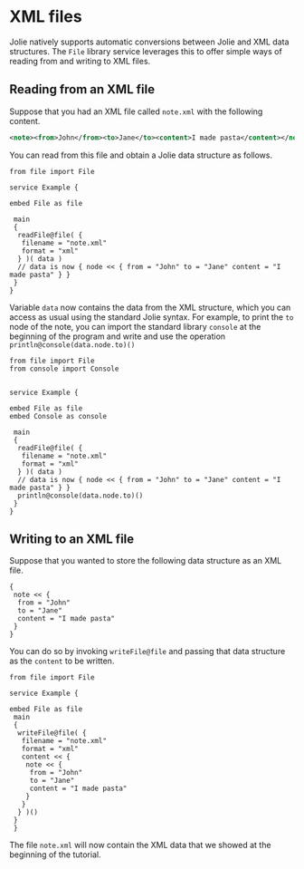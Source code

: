# XML files

Jolie natively supports automatic conversions between Jolie and XML data structures.
The `File` library service leverages this to offer simple ways of reading from and writing to XML files.

## Reading from an XML file

Suppose that you had an XML file called `note.xml` with the following content.

```xml
<note><from>John</from><to>Jane</to><content>I made pasta</content></note>
```

You can read from this file and obtain a Jolie data structure as follows.

```jolie
from file import File

service Example {

embed File as file 

 main
 {
  readFile@file( {
   filename = "note.xml"
   format = "xml"
  } )( data )
  // data is now { node << { from = "John" to = "Jane" content = "I made pasta" } }
 }
}
```

Variable `data` now contains the data from the XML structure, which you can access as usual using the standard Jolie syntax. For example, to print the `to` node of the note, you can import the standard library  ```console``` at the beginning of the program and write and use the operation ` println@console(data.node.to)() `

```jolie
from file import File
from console import Console


service Example {

embed File as file 
embed Console as console

 main
 {
  readFile@file( {
   filename = "note.xml"
   format = "xml"
  } )( data )
  // data is now { node << { from = "John" to = "Jane" content = "I made pasta" } }
  println@console(data.node.to)()
 }
}
```

## Writing to an XML file

Suppose that you wanted to store the following data structure as an XML file.

```jolie
{
 note << {
  from = "John"
  to = "Jane"
  content = "I made pasta"
 }
}
```

You can do so by invoking `writeFile@file` and passing that data structure as the `content` to be written.

```jolie
from file import File

service Example {

embed File as file 
 main
 {
  writeFile@file( {
   filename = "note.xml"
   format = "xml"
   content << {
    note << {
     from = "John"
     to = "Jane"
     content = "I made pasta"
    }
   }
  } )()
 }
 } 
```

The file `note.xml` will now contain the XML data that we showed at the beginning of the tutorial.
